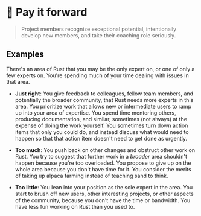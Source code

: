 # 🤝 Pay it forward

> Project members recognize exceptional potential, intentionally develop new members, and take their coaching role seriously.

## Examples

There's an area of Rust that you may be the only expert on, or one of only a few experts on. You're spending much of your time dealing with issues in that area.

* **Just right**: You give feedback to colleagues, fellow team members, and potentially the broader community, that Rust needs more experts in this area. You prioritize work that allows new or intermediate users to ramp up into your area of expertise. You spend time mentoring others, producing documentation, and similar, sometimes (not always) at the expense of doing the work yourself. You sometimes turn down action items that only you could do, and instead discuss what would need to happen so that that action item doesn't need to get done as urgently.

* **Too much**: You push back on other changes and obstruct other work on Rust. You try to suggest that further work in a *broader* area shouldn't happen because you're too overloaded. You propose to give up on the whole area because you don't have time for it. You consider the merits of taking up alpaca farming instead of teaching sand to think.

* **Too little**: You lean into your position as the sole expert in the area. You start to brush off new users, other interesting projects, or other aspects of the community, because you don't have the time or bandwidth. You have less fun working on Rust than you used to.

